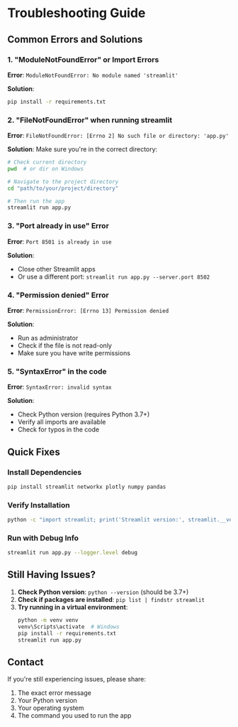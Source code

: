 # Troubleshooting Guide

## Common Errors and Solutions

### 1. "ModuleNotFoundError" or Import Errors
**Error**: `ModuleNotFoundError: No module named 'streamlit'`

**Solution**:
```bash
pip install -r requirements.txt
```

### 2. "FileNotFoundError" when running streamlit
**Error**: `FileNotFoundError: [Errno 2] No such file or directory: 'app.py'`

**Solution**: Make sure you're in the correct directory:
```bash
# Check current directory
pwd  # or dir on Windows

# Navigate to the project directory
cd "path/to/your/project/directory"

# Then run the app
streamlit run app.py
```

### 3. "Port already in use" Error
**Error**: `Port 8501 is already in use`

**Solution**: 
- Close other Streamlit apps
- Or use a different port: `streamlit run app.py --server.port 8502`

### 4. "Permission denied" Error
**Error**: `PermissionError: [Errno 13] Permission denied`

**Solution**: 
- Run as administrator
- Check if the file is not read-only
- Make sure you have write permissions

### 5. "SyntaxError" in the code
**Error**: `SyntaxError: invalid syntax`

**Solution**: 
- Check Python version (requires Python 3.7+)
- Verify all imports are available
- Check for typos in the code

## Quick Fixes

### Install Dependencies
```bash
pip install streamlit networkx plotly numpy pandas
```

### Verify Installation
```bash
python -c "import streamlit; print('Streamlit version:', streamlit.__version__)"
```

### Run with Debug Info
```bash
streamlit run app.py --logger.level debug
```

## Still Having Issues?

1. **Check Python version**: `python --version` (should be 3.7+)
2. **Check if packages are installed**: `pip list | findstr streamlit`
3. **Try running in a virtual environment**:
   ```bash
   python -m venv venv
   venv\Scripts\activate  # Windows
   pip install -r requirements.txt
   streamlit run app.py
   ```

## Contact
If you're still experiencing issues, please share:
1. The exact error message
2. Your Python version
3. Your operating system
4. The command you used to run the app
